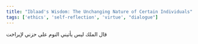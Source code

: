 ```yaml
---
title: "Iblaad's Wisdom: The Unchanging Nature of Certain Individuals"
tags: ['ethics', 'self-reflection', 'virtue', "dialogue"]
---
```


 قال الملك ليس يأتيني النوم على حزني لإيراخت
